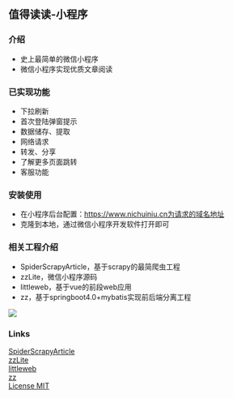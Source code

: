 ## 值得读读-小程序

### 介绍
* 史上最简单的微信小程序
* 微信小程序实现优质文章阅读

### 已实现功能
* 下拉刷新
* 首次登陆弹窗提示
* 数据储存、提取
* 网络请求
* 转发、分享
* 了解更多页面跳转
* 客服功能

### 安装使用
* 在小程序后台配置：https://www.nichuiniu.cn为请求的域名地址
* 克隆到本地，通过微信小程序开发软件打开即可


### 相关工程介绍
* SpiderScrapyArticle，基于scrapy的最简爬虫工程
* zzLite，微信小程序源码
* littleweb，基于vue的前段web应用
* zz，基于springboot4.0+mybatis实现前后端分离工程

![](https://i.imgur.com/qJBsdd3.jpg)

### Links
[SpiderScrapyArticle](https://github.com/libp/SpiderScrapyArticle)  
[zzLite](https://github.com/libp/zzLite)  
[littleweb](https://github.com/libp/littleweb)  
[zz](https://github.com/libp/zz)   
[License MIT](https://github.com/tencent/wepy/blob/master/LICENSE)
